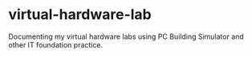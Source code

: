 # virtual-hardware-lab
Documenting my virtual hardware labs using PC Building Simulator and other IT foundation practice.
